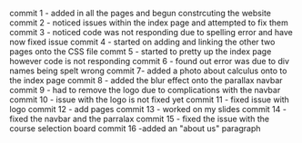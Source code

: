 commit 1 - added in all the pages and begun constrcuting the website
commit 2 - noticed issues within the index page and attempted to fix them 
commit 3 - noticed code was not responding due to spelling error and have now fixed issue 
commit 4 - started on adding and linking the other two pages onto the CSS file
commt  5 - started to pretty up the index page however code is not responding
commit 6 - found out error was due to div names being spelt wrong 
commit 7- added a photo about calculus onto to the index page 
commit 8 - added the blur effect onto the parallax navbar
commit 9 - had to remove the logo due to complications with the navbar
commit 10 - issue with the logo is not fixed yet 
commit 11 - fixed issue with logo 
commit 12 - add pages 
commit 13 - worked on my slides
commit 14 - fixed the navbar and the parralax 
commit 15 - fixed the issue with the course selection board
commit 16  -added an "about us" paragraph 
